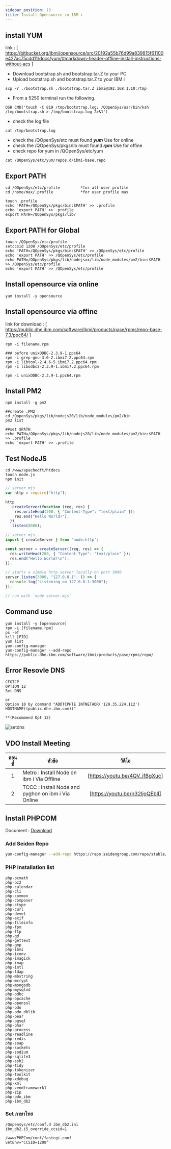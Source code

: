 ```yaml
---
sidebar_position: 13
title: Install Opensource in IBM i
---
```


## install YUM

link : [ https://bitbucket.org/ibmi/opensource/src/20192a55b76d99a839815f61100e427ac75cdd11/docs/yum/#markdown-header-offline-install-instructions-without-acs ]

- Download bootstrap.sh and bootstrap.tar.Z to your PC
- Upload bootstrap.sh and bootstrap.tar.Z to your IBM i

```shell
scp -r ./bootstrap.sh ./bootstrap.tar.Z ibmi@192.168.1.10:/tmp
```

- From a 5250 terminal run the following.

```shell
QSH CMD('touch -C 819 /tmp/bootstrap.log; /QOpenSys/usr/bin/ksh /tmp/bootstrap.sh > /tmp/bootstrap.log 2>&1')
```

- check the log file

```shell
cat /tmp/bootstrap.log
```

- check the /QOpenSys/etc must found **_yum_** Use for online
- check the /QOpenSys/pkgs/lib must found **_rpm_** Use for offine
- check repo for yum in /QOpenSys/etc/yum

```shell
cat /QOpenSys/etc/yum/repos.d/ibmi-base.repo
```

## Export PATH

```shell
cd /QOpenSys/etc/profile         *for all user profile
cd /home/max/.profile            *for user profile max

touch .profile
echo 'PATH=/QOpenSys/pkgs/bin:$PATH' >> .profile
echo 'export PATH' >> .profile
export PATH=/QOpenSys/pkgs/lib/
```

## Export PATH for Global

```shell
touch /QOpenSys/etc/profile
setccsid 1208 /QOpenSys/etc/profile
echo 'PATH=/QOpenSys/pkgs/bin:$PATH' >> /QOpenSys/etc/profile
echo 'export PATH' >> /QOpenSys/etc/profile
echo PATH=/QOpenSys/pkgs/lib/nodejsxx/lib/node_modules/pm2/bin:$PATH >> /QOpenSys/etc/profile
echo 'export PATH' >> /QOpenSys/etc/profile
```

## Install opensource via online

```shell
yum install -y opensource
```

## Install opensource via offine

link for download : [ https://public.dhe.ibm.com/software/ibmi/products/pase/rpms/repo-base-7.3/ppc64/ ]

```shell
rpm -i filename.rpm

### before unixODBC-2.3.9-1.ppc64
rpm -i grep-gnu-3.0-2.ibmi7.2.ppc64.rpm
rpm -i libtool-2.4.6-5.ibmi7.2.ppc64.rpm
rpm -i libodbc2-2.3.9-1.ibmi7.2.ppc64.rpm

rpm -i unixODBC-2.3.9-1.ppc64.rpm
```

## Install PM2

```shell
npm install -g pm2

##create .PM2
cd /QopenSys/pkgs/lib/nodejs20/lib/node_modules/pm2/bin
pm2 list

##set $PATH
echo PATH=/QOpenSys/pkgs/lib/nodejs20/lib/node_modules/pm2/bin:$PATH >> .profile
echo 'export PATH' >> .profile
```

## Test NodeJS

```shell
cd /www/apachedft/htdocs
touch node.js
npm init
```

```javascript title='EXAMPLE'
// server.mjs
var http = require("http");

http
  .createServer(function (req, res) {
    res.writeHead(200, { "Content-Type": "text/plain" });
    res.end("Hello World!");
  })
  .listen(8080);
```

```javascript title='EXAMPLE2'
// server.mjs
import { createServer } from "node:http";

const server = createServer((req, res) => {
  res.writeHead(200, { "Content-Type": "text/plain" });
  res.end("Hello World!\n");
});

// starts a simple http server locally on port 3000
server.listen(3000, "127.0.0.1", () => {
  console.log("Listening on 127.0.0.1:3000");
});

// run with `node server.mjs`
```

## Command use

```shell
yum install -y [opensource]
rpm -i [filename.rpm]
ps -ef
kill [PID]
yum list
yum-config-manager
yum-config-manager --add-repo https://public.dhe.ibm.com/software/ibmi/products/pase/rpms/repo/
```

## Error Resovle DNS

```shell
CFGTCP
OPTION 12
Set DNS

or
Option 10 by command "ADDTCPHTE INTNETADR('129.35.224.112') HOSTNAME((public.dhe.ibm.com))"

**(Recommend Opt 12)
```

![setdns](./img/SETDNS.png)

## VDO Install Meeting

| ตอนที่ | หัวข้อ                                             |             วีดีโอ             |
| :----: | -------------------------------------------------- | :----------------------------: |
|   1    | Metro : Install Node on ibm i Via Offline          | [https://youtu.be/4QV_ifBgXuc] |
|   2    | TCCC : Install Node and pyghon on ibm i Via Online | [https://youtu.be/n32ljoQEblI] |

## Install PHPCOM

Document : [Download](./assets/Install%20PHP%20Community[56]%20%20-%20%20Read-Only.pptx)

### Add Seiden Repo

```bash
yum-config-manager --add-repo https://repo.seidengroup.com/repo/stable/seiden_stable.repo
```

### PHP Installation list

```text
php-bcmath
php-bz2
php-calendar
php-cli
php-common
php-composer
php-ctype
php-curl
php-devel
php-exif
php-fileinfo
php-fpm
php-ftp
php-gd
php-gettext
php-gmp
php-ibmi
php-iconv
php-imagick
php-imap
php-intl
php-ldap
php-mbstring
php-mcrypt
php-mongodb
php-mysqlnd
php-odbc
php-opcache
php-openssl
php-pdo
php-pdo_dblib
php-pear
php-pgsql
php-phar
php-process
php-readline
php-redis
php-soap
php-sockets
php-sodium
php-sqlite3
php-ssh2
php-tidy
php-tokenizer
php-toolkit
php-xdebug
php-xml
php-zendframework1
php-zip
php-pdo_ibm
php-ibm_db2
```

### Set ภาษาไทย

```
/Qopensys/etc/conf.d ibm_db2.ini
ibm_db2.i5_override_ccsid=1

/www/PHPCom/conf/fastcgi.conf
SetEnv="CCSID=1208”
```
